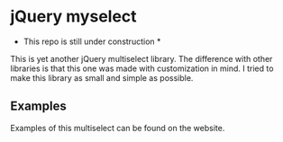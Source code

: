 # jQuery myselect

* This repo is still under construction *

This is yet another jQuery multiselect library. The difference with other libraries 
is that this one was made with customization in mind. I tried to make this library
as small and simple as possible.

## Examples

Examples of this multiselect can be found on the website.